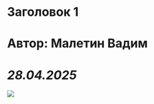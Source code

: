 # Заголовок 1
# Автор: Малетин Вадим
# *28.04.2025*
![](https://steamuserimages-a.akamaihd.net/ugc/1751309629108924605/5B1EA5264DB2497EB6383A0571C91A565F7E6934/?imw=512&amp;imh=418&amp;ima=fit&amp;impolicy=Letterbox&amp;imcolor=%23000000&amp;letterbox=true)